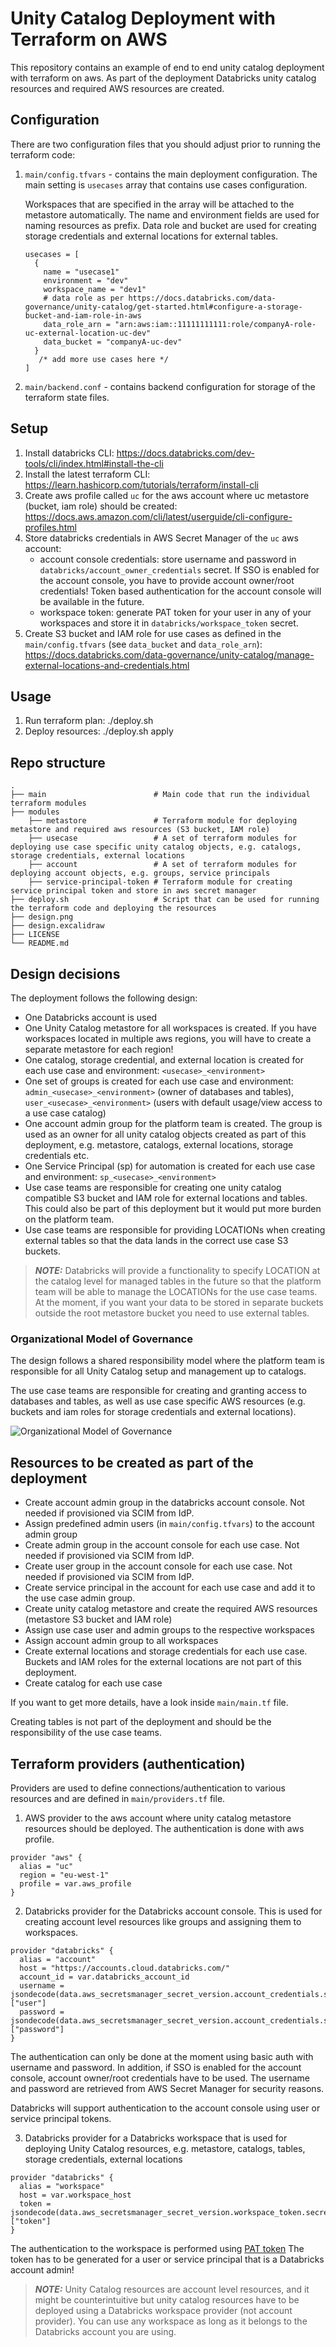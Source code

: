 # Unity Catalog Deployment with Terraform on AWS

This repository contains an example of end to end unity catalog deployment with terraform on aws. 
As part of the deployment Databricks unity catalog resources and required AWS resources are created.

## Configuration

There are two configuration files that you should adjust prior to running the terraform code:

1. `main/config.tfvars` - contains the main deployment configuration.
   The main setting is `usecases` array that contains use cases configuration.
   
   Workspaces that are specified in the array will be attached to the metastore automatically.
   The name and environment fields are used for naming resources as prefix.
   Data role and bucket are used for creating storage credentials and external locations for external tables.
   ```
   usecases = [
     {
       name = "usecase1"
       environment = "dev"
       workspace_name = "dev1"
       # data role as per https://docs.databricks.com/data-governance/unity-catalog/get-started.html#configure-a-storage-bucket-and-iam-role-in-aws
       data_role_arn = "arn:aws:iam::11111111111:role/companyA-role-uc-external-location-uc-dev"
       data_bucket = "companyA-uc-dev"
     }
      /* add more use cases here */
   ]
   ```
2. `main/backend.conf` - contains backend configuration for storage of the terraform state files.

## Setup

1. Install databricks CLI: https://docs.databricks.com/dev-tools/cli/index.html#install-the-cli
2. Install the latest terraform CLI: https://learn.hashicorp.com/tutorials/terraform/install-cli
3. Create aws profile called `uc` for the aws account where uc metastore (bucket, iam role) should be created: https://docs.aws.amazon.com/cli/latest/userguide/cli-configure-profiles.html
3. Store databricks credentials in AWS Secret Manager of the `uc` aws account:
    * account console credentials: store username and password in `databricks/account_owner_credentials` secret. 
      If SSO is enabled for the account console, you have to provide account owner/root credentials!
      Token based authentication for the account console will be available in the future.
    * workspace token: generate PAT token for your user in any of your workspaces and store it in `databricks/workspace_token` secret.
4. Create S3 bucket and IAM role for use cases as defined in the `main/config.tfvars` (see `data_bucket` and `data_role_arn`): 
   https://docs.databricks.com/data-governance/unity-catalog/manage-external-locations-and-credentials.html
   
## Usage

1. Run terraform plan: ./deploy.sh
2. Deploy resources: ./deploy.sh apply

## Repo structure

```
.
├── main                        # Main code that run the individual terraform modules
├── modules
    ├── metastore               # Terraform module for deploying metastore and required aws resources (S3 bucket, IAM role)
    ├── usecase                 # A set of terraform modules for deploying use case specific unity catalog objects, e.g. catalogs, storage credentials, external locations
    ├── account                 # A set of terraform modules for deploying account objects, e.g. groups, service principals
    ├── service-principal-token # Terraform module for creating service principal token and store in aws secret manager
├── deploy.sh                   # Script that can be used for running the terraform code and deploying the resources
├── design.png
├── design.excalidraw
├── LICENSE
└── README.md
```

## Design decisions

The deployment follows the following design:

* One Databricks account is used
* One Unity Catalog metastore for all workspaces is created. If you have workspaces located in multiple aws regions, you will have to create a separate metastore for each region!
* One catalog, storage credential, and external location is created for each use case and environment: `<usecase>_<environment>`
* One set of groups is created for each use case and environment: `admin_<usecase>_<environment>` (owner of databases and tables), `user_<usecase>_<environment>` (users with default usage/view access to a use case catalog)
* One account admin group for the platform team is created. The group is used as an owner for all unity catalog objects created as part of this deployment, e.g. metastore, catalogs, external locations, storage credentials etc.
* One Service Principal (sp) for automation is created for each use case and environment: `sp_<usecase>_<environment>`
* Use case teams are responsible for creating one unity catalog compatible S3 bucket and IAM role for external locations and tables. 
  This could also be part of this deployment but it would put more burden on the platform team.
* Use case teams are responsible for providing LOCATIONs when creating external tables so that the data lands in the correct use case S3 buckets. 
  
> **_NOTE:_**  Databricks will provide a functionality to specify LOCATION at the catalog level for managed tables in the future 
> so that the platform team will be able to manage the LOCATIONs for the use case teams. 
> At the moment, if you want your data to be stored in separate buckets outside the root metastore bucket you need to use external tables.

### Organizational Model of Governance

The design follows a shared responsibility model where the platform team is responsible for all Unity Catalog setup 
and management up to catalogs. 

The use case teams are responsible for creating and granting access to databases and tables,
as well as use case specific AWS resources (e.g. buckets and iam roles for storage credentials and external locations).

![Organizational Model of Governance](design.png)
  
## Resources to be created as part of the deployment

* Create account admin group in the databricks account console. Not needed if provisioned via SCIM from IdP.
* Assign predefined admin users (in `main/config.tfvars`) to the account admin group
* Create admin group in the account console for each use case. Not needed if provisioned via SCIM from IdP.
* Create user group in the account console for each use case. Not needed if provisioned via SCIM from IdP.
* Create service principal in the account for each use case and add it to the use case admin group.
* Create unity catalog metastore and create the required AWS resources (metastore S3 bucket and IAM role)
* Assign use case user and admin groups to the respective workspaces
* Assign account admin group to all workspaces
* Create external locations and storage credentials for each use case. Buckets and IAM roles for the external locations are not part of this deployment. 
* Create catalog for each use case

If you want to get more details, have a look inside `main/main.tf` file.


Creating tables is not part of the deployment and should be the responsibility of the use case teams.

## Terraform providers (authentication)

Providers are used to define connections/authentication to various resources and are defined in `main/providers.tf` file.

1. AWS provider to the aws account where unity catalog metastore resources should be deployed. 
   The authentication is done with aws profile. 
```
provider "aws" {
  alias = "uc"
  region = "eu-west-1"
  profile = var.aws_profile
}
```

2. Databricks provider for the Databricks account console. This is used for creating account level resources like groups and assigning them to workspaces.
```
provider "databricks" {
  alias = "account"
  host = "https://accounts.cloud.databricks.com/"
  account_id = var.databricks_account_id
  username = jsondecode(data.aws_secretsmanager_secret_version.account_credentials.secret_string)["user"]
  password = jsondecode(data.aws_secretsmanager_secret_version.account_credentials.secret_string)["password"]
}
```
The authentication can only be done at the moment using basic auth with username and password.
In addition, if SSO is enabled for the account console, account owner/root credentials have to be used.
The username and password are retrieved from AWS Secret Manager for security reasons.

Databricks will support authentication to the account console using user or service principal tokens.

3. Databricks provider for a Databricks workspace that is used for deploying Unity Catalog resources, e.g. metastore, catalogs, tables, storage credentials, external locations
 
```
provider "databricks" {
  alias = "workspace"
  host = var.workspace_host
  token = jsondecode(data.aws_secretsmanager_secret_version.workspace_token.secret_string)["token"]
}
```
The authentication to the workspace is performed using [PAT token](https://docs.databricks.com/dev-tools/api/latest/authentication.html)
The token has to be generated for a user or service principal that is a Databricks account admin!

> **_NOTE:_**  Unity Catalog resources are account level resources, and it might be counterintuitive but 
> unity catalog resources have to be deployed using a Databricks workspace provider (not account provider).
> You can use any workspace as long as it belongs to the Databricks account you are using.
